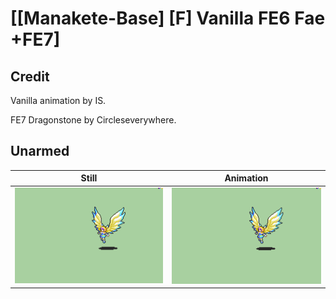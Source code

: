 # [\[Manakete-Base\] \[F\] Vanilla FE6 Fae +FE7]

## Credit

Vanilla animation by IS.

FE7 Dragonstone by Circleseverywhere.
	
## Unarmed

| Still | Animation |
| :---: | :-------: |
| ![Unarmed still](./Unarmed_000.png) | ![Unarmed animation](./Unarmed.gif) |
